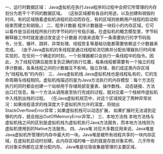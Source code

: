 一、运行时数据区域：
Java虚拟机在执行Java程序的过程中会把它所管理的内存划分为若干个不同的数据区域。
（这些区域都有各自的用途，以及创建和销毁的时间，有的区域随着虚拟机进程的启动而存在，有的区域则依赖用户线程的启动和结束而建立和销毁。）
二、程序计数器
程序计数器是一块较小的内存区域，它可以看作是当前线程所执行的字节码的行号指示器。在虚拟机的概念模型里，字节码解释器工作时就是通过改变这个计数器
的值来选取下一条需要执行的字节码指令，分支、循环、跳转、异常处理、线程恢复等基础功能都需要依赖这个计数器来完成。
（由于Java虚拟机的多线程是通过线程轮流切换并分配处理器执行时间来实现的，在任何一个确定的时刻，一个处理器都只会执行一条线程中的指令。因此，
为了线程切换后能恢复到正确的执行位置，每条线程都需要有一个独立的程序计数器，各条线程之间的计数器互不影响，独立存储，我们成这类内存区域为“线程私有”的内存）
三、Java虚拟机栈
Java虚拟机栈也是线程私有的，它的生命周期与线程相同。虚拟机栈描述的是为Java方法执行的内存模型：每个方法在执行的同时都会创建一个站帧用于存储局部变量表、操作数栈、
动态链接、方法出口灯信息。每一个方法从调用直至执行完成的过程，就对应着一个栈帧咋虚拟机中入栈到出栈的过程。
（在Java虚拟机规范中，对这个区域规定了两种异常状况：如果线程请求的栈深度大于虚拟机所允许的深度，将抛出StackOverflowError异常；如果虚拟机栈可以动态扩展，
如果扩展时无法请到足够的内存，就会抛出OutOfMemoryError异常。）
三、本地方法栈
本地方法栈与虚拟机栈之间的区别是虚拟机栈为虚拟机执行Java方法服务，而本地方法栈则为虚拟机使用到的Native方法服务。
四、Java堆
对应大多数应用来说，Java堆是Java虚拟机所管理的内存中最大的一块。Java堆是被所有线程共享的一块内存区域，在虚拟机启动时创建。此内存区域的唯一目的就是存放对象实例，
几乎所有的对象实例都在这里分配内存。
Java堆是垃圾收集器管理的主要区域，
